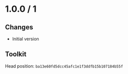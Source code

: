 # 1.0.0 / 1

## Changes

- Initial version

## Toolkit

Head position: `ba13e60fd5dcc45afc1e1f3ddfb15b107184b55f`
